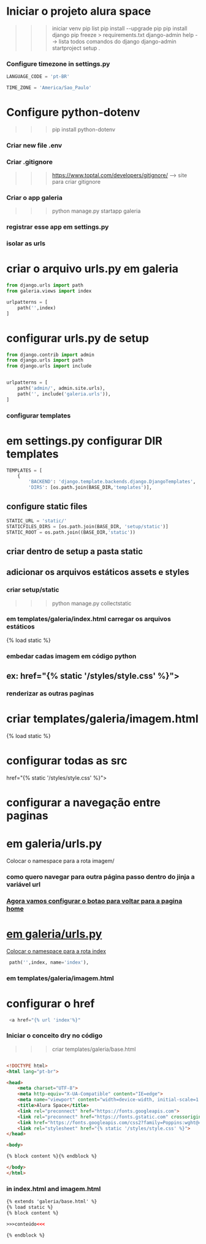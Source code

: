 # Iniciar o projeto alura space
>>> iniciar venv
>>> pip list
>>> pip install --upgrade pip
>>> pip install django
>>> pip freeze > requirements.txt
>>> django-admin help --> lista todos comandos do django
>>> django-admin startproject setup .

### Configure timezone in settings.py

```py
LANGUAGE_CODE = 'pt-BR'

TIME_ZONE = 'America/Sao_Paulo'
```
# Configure python-dotenv
>>> pip install python-dotenv
### Criar new file .env
### Criar .gitignore
>>> https://www.toptal.com/developers/gitignore/ --> site para criar gitignore

### Criar o app galeria
>>> python manage.py startapp galeria
### registrar esse app em settings.py

### isolar as urls 
# criar o arquivo urls.py em galeria
```py
from django.urls import path
from galeria.views import index

urlpatterns = [
    path('',index)
]
```
# configurar urls.py de setup
```python
from django.contrib import admin
from django.urls import path
from django.urls import include


urlpatterns = [
    path('admin/', admin.site.urls),
    path('', include('galeria.urls')),
]

```
### configurar templates
# em settings.py configurar DIR templates
```py
TEMPLATES = [
    {
        'BACKEND': 'django.template.backends.django.DjangoTemplates',
        'DIRS': [os.path.join(BASE_DIR,'templates')],
```

## configure static files
```py
STATIC_URL = 'static/'
STATICFILES_DIRS = [os.path.join(BASE_DIR, 'setup/static')]
STATIC_ROOT = os.path.join((BASE_DIR,'static'))
```
## criar dentro de setup a pasta static 
## adicionar os arquivos estáticos assets e styles
### criar setup/static

>>> python manage.py collectstatic

### em templates/galeria/index.html carregar os arquivos estáticos
{% load static %} 
### embedar cadas imagem em código python
## ex: href="{% static '/styles/style.css' %}">


### renderizar as outras paginas
# criar templates/galeria/imagem.html
 {% load static %}
# configurar todas as src 
href="{% static '/styles/style.css'  %}">

# configurar a navegação entre paginas
# em galeria/urls.py
Colocar o namespace para a rota imagem/
### como quero navegar para outra página passo dentro do jinja a variável url
  <a href="{% url 'imagem' %}">

### Agora vamos configurar o botao para voltar para a pagina home
  # em galeria/urls.py
  Colocar o namespace para a rota index
  ```py
   path('',index, name='index'),
   ``` 
### em templates/galeria/imagem.html
# configurar o href
```py
 <a href="{% url 'index'%}"
 ```


### Iniciar o conceito dry no código
>>> criar templates/galeria/base.html
```html

<!DOCTYPE html>
<html lang="pt-br">

<head>
    <meta charset="UTF-8">
    <meta http-equiv="X-UA-Compatible" content="IE=edge">
    <meta name="viewport" content="width=device-width, initial-scale=1.0">
    <title>Alura Space</title>
    <link rel="preconnect" href="https://fonts.googleapis.com">
    <link rel="preconnect" href="https://fonts.gstatic.com" crossorigin>
    <link href="https://fonts.googleapis.com/css2?family=Poppins:wght@400;500;600&display=swap" rel="stylesheet">
    <link rel="stylesheet" href="{% static '/styles/style.css' %}">
</head>

<body>

{% block content %}{% endblock %}

</body>
</html> 
```
### in index.html and imagem.html 
```html
{% extends 'galeria/base.html' %}
{% load static %}
{% block content %}

>>>conteúdo<<< 

{% endblock %}

```